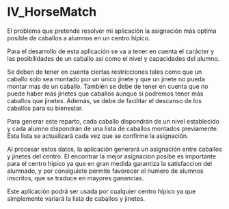 # IV_HorseMatch

El problema que pretende resolver mi aplicación la asignación más optima posible de caballos a alumnos en un centro hípico.

Para el desarrollo de esta aplicación se va a tener en cuenta el carácter y las posibilidades de un caballo así como el nivel y capacidades del alumno.

Se deben de tener en cuenta ciertas restricciones tales como que un caballo solo sea montado por un único jinete y que un jinete no pueda montar mas de un caballo. También se debe de tener en cuenta que no puede haber más jinetes que caballos aunque si podremos tener más caballos que jinetes. Además, se debe de facilitar el descanso de los caballos para su bienestar.

Para generar este reparto, cada caballo dispondrán de un nivel establecido y cada alumno dispondrán de una lista de caballos montados previamente. Esta lista se actualizará cada vez que se confirme la asignación.

Al procesar estos datos, la aplicación generará un asignación entre caballos y jinetes del centro. El encontrar la mejor asignacion posibe es importante para el centro hipico ya que en gran medida garantiza la satisfaccion del alumnado, y por consiguiete permite favorecer el numero de alumnos inscritos, que se traduce en mayores ganancias.

Este aplicación podrá ser usada por cualquier centro hípico ya que simplemente variará la lista de caballos y jinetes.


